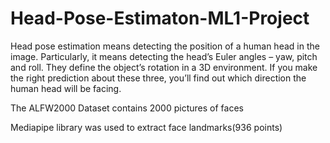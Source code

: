 # Head-Pose-Estimaton-ML1-Project

Head pose estimation means detecting the position of a human head in the image. Particularly, it means detecting the head’s Euler angles – yaw, pitch and roll. They define the object’s rotation in a 3D environment. If you make the right prediction about these three, you’ll find out which direction the human head will be facing.

The ALFW2000 Dataset contains 2000 pictures of faces

Mediapipe library was used to extract face landmarks(936 points)
